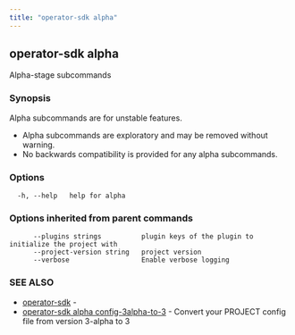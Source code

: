 ```yaml
---
title: "operator-sdk alpha"
---
```

## operator-sdk alpha

Alpha-stage subcommands

### Synopsis

Alpha subcommands are for unstable features.

- Alpha subcommands are exploratory and may be removed without warning.
- No backwards compatibility is provided for any alpha subcommands.

### Options

```
  -h, --help   help for alpha
```

### Options inherited from parent commands

```
      --plugins strings          plugin keys of the plugin to initialize the project with
      --project-version string   project version
      --verbose                  Enable verbose logging
```

### SEE ALSO

* [operator-sdk](../operator-sdk)	 - 
* [operator-sdk alpha config-3alpha-to-3](../operator-sdk_alpha_config-3alpha-to-3)	 - Convert your PROJECT config file from version 3-alpha to 3

